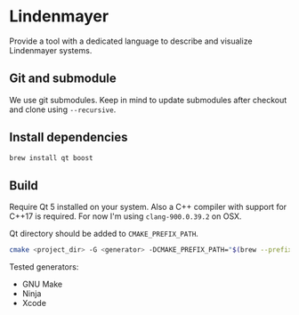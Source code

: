 # Lindenmayer

Provide a tool with a dedicated language to describe and visualize Lindenmayer systems.

## Git and submodule
We use git submodules. Keep in mind to update submodules after
checkout and clone using `--recursive`.

## Install dependencies
```bash
brew install qt boost
```
## Build
Require Qt 5 installed on your system.
Also a C++ compiler with support for C++17 is required.
For now I'm using `clang-900.0.39.2` on OSX.

Qt directory should be added to `CMAKE_PREFIX_PATH`.
```bash
cmake <project_dir> -G <generator> -DCMAKE_PREFIX_PATH="$(brew --prefix qt)"
```

Tested generators:
 - GNU Make
 - Ninja
 - Xcode
